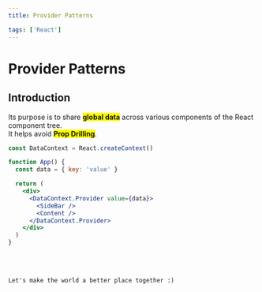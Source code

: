 ```yaml
---
title: Provider Patterns

tags: ['React']
---
```


# Provider Patterns

## Introduction

Its purpose is to share <span style="background-color:yellow">**global data**</span> across various components of the React component tree.<br>
It helps avoid <span style="background-color:yellow">**Prop Drilling**</span>.

```jsx
const DataContext = React.createContext()

function App() {
  const data = { key: 'value' }

  return (
    <div>
      <DataContext.Provider value={data}>
        <SideBar />
        <Content />
      </DataContext.Provider>
    </div>
  )
}
```

<br>
<br>
<TagLinks />

```
Let's make the world a better place together :)
```

<!-- <Comment />  -->
